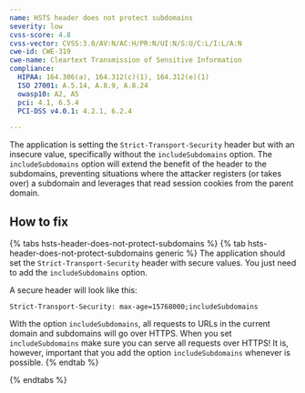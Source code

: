 ```yaml
---
name: HSTS header does not protect subdomains
severity: low
cvss-score: 4.8
cvss-vector: CVSS:3.0/AV:N/AC:H/PR:N/UI:N/S:U/C:L/I:L/A:N
cwe-id: CWE-319
cwe-name: Cleartext Transmission of Sensitive Information
compliance:
  HIPAA: 164.306(a), 164.312(c)(1), 164.312(e)(1)
  ISO 27001: A.5.14, A.8.9, A.8.24
  owasp10: A2, A5
  pci: 4.1, 6.5.4
  PCI-DSS v4.0.1: 4.2.1, 6.2.4

---            
```


The application is setting the `Strict-Transport-Security` header but with an insecure value, specifically without the `includeSubdomains` option. 
The `includeSubdomains` option will extend the benefit of the header to the subdomains, preventing situations where the attacker registers (or takes over) a subdomain and leverages that read session cookies from the parent domain.

## How to fix

{% tabs hsts-header-does-not-protect-subdomains %}
{% tab hsts-header-does-not-protect-subdomains generic %}
The application should set the `Strict-Transport-Security` header with secure values. You just need to add the `includeSubdomains` option.

A secure header will look like this:
```
Strict-Transport-Security: max-age=15768000;includeSubdomains 
```

With the option `includeSubdomains`, all requests to URLs in the current domain and subdomains will go over HTTPS. When you set `includeSubdomains` make sure you can serve all requests over HTTPS! It is, however, important that you add the option `includeSubdomains` whenever is possible.
{% endtab %}

{% endtabs %}
